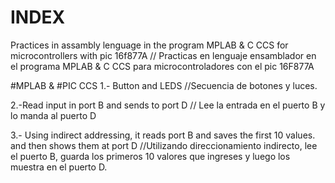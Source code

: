 # INDEX
Practices in assambly lenguage  in the program MPLAB & C CCS for microcontrollers with pic 16f877A // Practicas en lenguaje ensamblador en el programa MPLAB & C CCS para microcontroladores con el pic 16F877A

#MPLAB & #PIC CCS
1.- Button and LEDS //Secuencia de botones y luces.  

2.-Read input in port B and sends to port D // Lee la entrada en el puerto B y lo manda al puerto D

3.- Using indirect addressing, it reads port B and saves the first 10 values. and then shows them at port D //Utilizando direccionamiento indirecto, lee el puerto B, guarda los primeros 10 valores que ingreses y luego los muestra en el puerto D.


